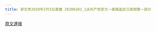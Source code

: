 ```yaml
---
title: 郭文贵2020年2月3日直播 20200203_1谈共产党官方一直掩盖武汉真相第一部分
---
```


[原文連接](https://gnews.org/ThreadView/53478380)


